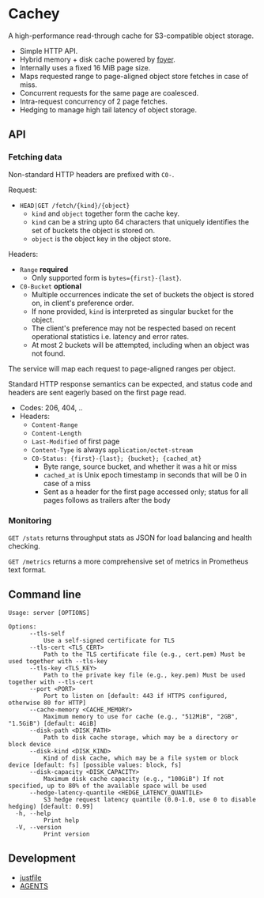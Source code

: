 # Cachey

A high-performance read-through cache for S3-compatible object storage.

- Simple HTTP API.
- Hybrid memory + disk cache powered by [foyer](https://foyer.rs/).
- Internally uses a fixed 16 MiB page size.
- Maps requested range to page-aligned object store fetches in case of miss.
- Concurrent requests for the same page are coalesced.
- Intra-request concurrency of 2 page fetches.
- Hedging to manage high tail latency of object storage.

## API

### Fetching data

Non-standard HTTP headers are prefixed with `C0-`.

Request:
- `HEAD|GET /fetch/{kind}/{object}`
  - `kind` and `object` together form the cache key.
  - `kind` can be a string upto 64 characters that uniquely identifies the set of buckets the object is stored on.
  - `object` is the object key in the object store.

Headers:
- `Range` **required**
  - Only supported form is `bytes={first}-{last}`.
- `C0-Bucket` **optional**
  - Multiple occurrences indicate the set of buckets the object is stored on, in client's preference order.
  - If none provided, `kind` is interpreted as singular bucket for the object.
  - The client's preference may not be respected based on recent operational statistics i.e. latency and error rates.
  - At most 2 buckets will be attempted, including when an object was not found.

The service will map each request to page-aligned ranges per object.

Standard HTTP response semantics can be expected, and status code and headers are sent eagerly based on the first page read.
- Codes: 206, 404, ..
- Headers:
  - `Content-Range`
  - `Content-Length`
  - `Last-Modified` of first page
  - `Content-Type` is always `application/octet-stream`
  - `C0-Status: {first}-{last}; {bucket}; {cached_at}`
    - Byte range, source bucket, and whether it was a hit or miss
    - `cached_at` is Unix epoch timestamp in seconds that will be 0 in case of a miss
    - Sent as a header for the first page accessed only; status for all pages follows as trailers after the body

### Monitoring

`GET /stats` returns throughput stats as JSON for load balancing and health checking.

`GET /metrics` returns a more comprehensive set of metrics in Prometheus text format.

## Command line

```
Usage: server [OPTIONS]

Options:
      --tls-self
          Use a self-signed certificate for TLS
      --tls-cert <TLS_CERT>
          Path to the TLS certificate file (e.g., cert.pem) Must be used together with --tls-key
      --tls-key <TLS_KEY>
          Path to the private key file (e.g., key.pem) Must be used together with --tls-cert
      --port <PORT>
          Port to listen on [default: 443 if HTTPS configured, otherwise 80 for HTTP]
      --cache-memory <CACHE_MEMORY>
          Maximum memory to use for cache (e.g., "512MiB", "2GB", "1.5GiB") [default: 4GiB]
      --disk-path <DISK_PATH>
          Path to disk cache storage, which may be a directory or block device
      --disk-kind <DISK_KIND>
          Kind of disk cache, which may be a file system or block device [default: fs] [possible values: block, fs]
      --disk-capacity <DISK_CAPACITY>
          Maximum disk cache capacity (e.g., "100GiB") If not specified, up to 80% of the available space will be used
      --hedge-latency-quantile <HEDGE_LATENCY_QUANTILE>
          S3 hedge request latency quantile (0.0-1.0, use 0 to disable hedging) [default: 0.99]
  -h, --help
          Print help
  -V, --version
          Print version
```

## Development

- [justfile](./justfile)
- [AGENTS](./AGENTS)
